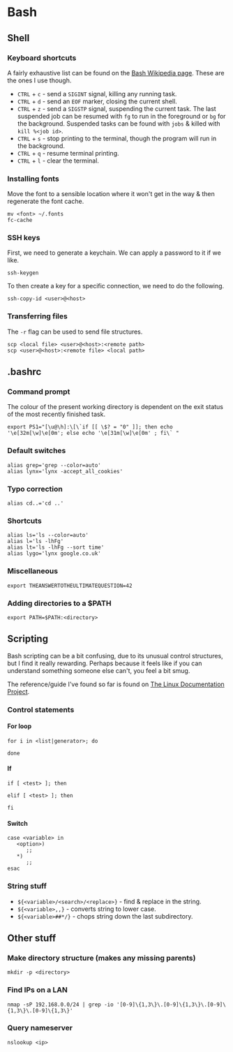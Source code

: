 # Bash


## Shell

### Keyboard shortcuts

A fairly exhaustive list can be found on the [Bash Wikipedia page](http://en.wikipedia.org/wiki/Bash_(Unix_shell)). These are the ones I use though.

* `CTRL` + `c` - send a `SIGINT` signal, killing any running task.
* `CTRL` + `d` - send an `EOF` marker, closing the current shell.
* `CTRL` + `z` - send a `SIGSTP` signal, suspending the current task. The last suspended job can be resumed with `fg` to run in the foreground or `bg` for the background. Suspended tasks can be found with `jobs` & killed with `kill %<job id>`.
* `CTRL` + `s` - stop printing to the terminal, though the program will run in the background.
* `CTRL` + `q` - resume terminal printing.
* `CTRL` + `l` - clear the terminal.

### Installing fonts

Move the font to a sensible location where it won't get in the way & then regenerate the font cache.

    mv <font> ~/.fonts
    fc-cache

### SSH keys

First, we need to generate a keychain. We can apply a password to it if we like.

    ssh-keygen
    
To then create a key for a specific connection, we need to do the following.

    ssh-copy-id <user>@<host>
    
### Transferring files

The `-r` flag can be used to send file structures.

    scp <local file> <user>@<host>:<remote path>
    scp <user>@<host>:<remote file> <local path>

## .bashrc


### Command prompt

The colour of the present working directory is dependent on the exit status of the most recently finished task.
    
    export PS1="[\u@\h]:\[\`if [[ \$? = "0" ]]; then echo '\e[32m[\w]\e[0m'; else echo '\e[31m[\w]\e[0m' ; fi\` "

### Default switches

    alias grep='grep --color=auto'
    alias lynx='lynx -accept_all_cookies'

### Typo correction

    alias cd..='cd ..'
    
### Shortcuts

    alias ls='ls --color=auto'
    alias l='ls -lhFg'
    alias lt='ls -lhFg --sort time'
    alias lygo='lynx google.co.uk' 

### Miscellaneous

    export THEANSWERTOTHEULTIMATEQUESTION=42
    
### Adding directories to a $PATH

    export PATH=$PATH:<directory>


## Scripting

Bash scripting can be a bit confusing, due to its unusual control structures, but I find it really rewarding. Perhaps because it feels like if you can understand something someone else can't, you feel a bit smug.

The reference/guide I've found so far is found on [The Linux Documentation Project](http://tldp.org/LDP/Bash-Beginners-Guide/html/).

### Control statements

#### For loop

    for i in <list|generator>; do

    done

#### If

    if [ <test> ]; then

    elif [ <test> ]; then

    fi

#### Switch

    case <variable> in
       <option>)
          ;;
       *)
          ;;
    esac

### String stuff

* `${<variable>/<search>/<replace>}` - find & replace in the string.
* `${<variable>,,}` - converts string to lower case.
* `${<variable>##*/}` - chops string down the last subdirectory.




## Other stuff


### Make directory structure (makes any missing parents)

    mkdir -p <directory>

### Find IPs on a LAN

    nmap -sP 192.168.0.0/24 | grep -io '[0-9]\{1,3\}\.[0-9]\{1,3\}\.[0-9]\{1,3\}\.[0-9]\{1,3\}'
    
### Query nameserver

    nslookup <ip>

